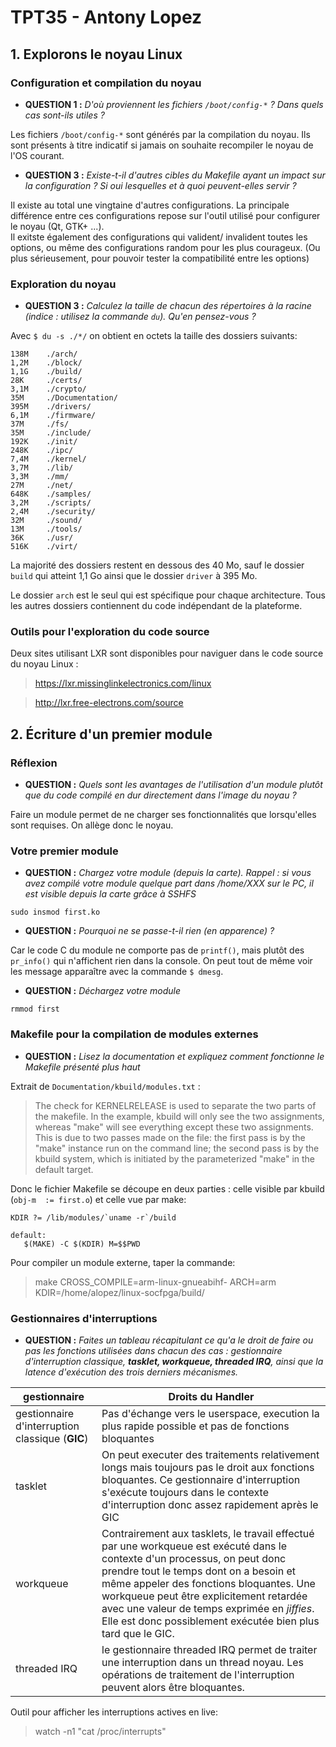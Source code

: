 # **TPT35 - Antony Lopez**

## **1. Explorons le noyau Linux**
### Configuration et compilation du noyau
- **QUESTION 1 :** _D'où proviennent les fichiers `/boot/config-*` ? Dans quels cas sont-ils utiles ?_

Les fichiers `/boot/config-*` sont générés par la compilation du noyau. Ils sont présents à titre indicatif si jamais on souhaite recompiler le noyau de l'OS courant.

- **QUESTION 3 :** *Existe-t-il d'autres cibles du Makefile ayant un impact sur la configuration ? Si oui lesquelles et à quoi peuvent-elles servir ?*

Il existe au total une vingtaine  d'autres configurations. La principale différence entre ces configurations repose sur l'outil utilisé pour configurer le noyau (Qt, GTK+ ...).  
Il exitste également des configurations qui valident/ invalident toutes les options, ou même des configurations random pour les plus courageux. (Ou plus sérieusement, pour pouvoir tester la compatibilité entre les options)

### Exploration du noyau

- **QUESTION 3 :** *Calculez la taille de chacun des répertoires à la racine (indice : utilisez la commande `du`). Qu'en pensez-vous ?*

Avec `$ du -s ./*/` on obtient en octets la taille des dossiers suivants:

```
138M	./arch/  
1,2M	./block/  
1,1G	./build/  
28K     ./certs/  
3,1M	./crypto/  
35M     ./Documentation/  
395M	./drivers/  
6,1M	./firmware/  
37M     ./fs/  
35M     ./include/  
192K	./init/  
248K	./ipc/  
7,4M	./kernel/  
3,7M	./lib/  
3,3M	./mm/  
27M     ./net/  
648K	./samples/  
3,2M	./scripts/  
2,4M	./security/  
32M     ./sound/  
13M     ./tools/  
36K     ./usr/  
516K	./virt/  
```

La majorité des dossiers restent en dessous des 40 Mo, sauf le dossier `build` qui atteint 1,1 Go ainsi que le dossier `driver` à 395 Mo.

Le dossier `arch` est le seul qui est spécifique pour chaque architecture. Tous les autres dossiers contiennent du code indépendant de la plateforme.


### Outils pour l'exploration du code source

Deux sites utilisant LXR sont disponibles pour naviguer dans le code source du noyau Linux :
>https://lxr.missinglinkelectronics.com/linux

>http://lxr.free-electrons.com/source


## **2. Écriture d'un premier module**
### Réflexion
- **QUESTION :** *Quels sont les avantages de l'utilisation d'un module plutôt que du code compilé en dur directement dans l'image du noyau ?*

Faire un module permet de ne charger ses fonctionnalités que lorsqu'elles sont requises. On allège donc le noyau.

### Votre premier module
- **QUESTION :** *Chargez votre module (depuis la carte). Rappel : si vous avez compilé votre module quelque part dans /home/XXX sur le PC, il est visible depuis la carte grâce à SSHFS*

`sudo insmod first.ko`


- **QUESTION :** *Pourquoi ne se passe-t-il rien (en apparence) ?*

Car le code C du module ne comporte pas de `printf()`, mais plutôt des `pr_info()` qui n'affichent rien dans la console. On peut tout de même voir les message apparaître avec la commande `$ dmesg`.

- **QUESTION :** *Déchargez votre module*

`rmmod first`

### Makefile pour la compilation de modules externes
- **QUESTION :** *Lisez la documentation et expliquez comment fonctionne le Makefile présenté plus haut*

Extrait de `Documentation/kbuild/modules.txt` :

>The check for KERNELRELEASE is used to separate the two parts of the makefile. In the example, kbuild will only see the two assignments, whereas "make" will see everything except these two assignments. This is due to two passes made on the file: the first pass is by the "make" instance run on the command line; the second pass is by the kbuild system, which is initiated by the parameterized "make" in the default target.

 Donc le fichier Makefile se découpe en deux parties : celle visible par kbuild (`obj-m  := first.o`) et celle vue par make:

 ```make
 KDIR ?= /lib/modules/`uname -r`/build

 default:
 	$(MAKE) -C $(KDIR) M=$$PWD
```

Pour compiler un module externe, taper la commande:

>make CROSS_COMPILE=arm-linux-gnueabihf- ARCH=arm KDIR=/home/alopez/linux-socfpga/build/

### Gestionnaires d'interruptions
- **QUESTION :** *Faites un tableau récapitulant ce qu'a le droit de faire ou pas les fonctions utilisées dans chacun des cas : gestionnaire d'interruption classique, __tasklet, workqueue, threaded IRQ__, ainsi que la latence d'exécution des trois derniers mécanismes.*

gestionnaire | Droits du Handler
-------------|-------------------
gestionnaire d'interruption classique (__GIC__)| Pas d'échange vers le userspace, execution la plus rapide possible et pas de fonctions bloquantes
tasklet      | On peut executer des traitements relativement longs mais toujours pas le droit aux fonctions bloquantes. Ce gestionnaire d'interruption s'exécute toujours dans le contexte d'interruption donc assez rapidement après le GIC
workqueue    | Contrairement aux tasklets, le travail effectué par une workqueue est exécuté dans le contexte d'un processus, on peut donc prendre tout le temps dont on a besoin et même appeler des fonctions bloquantes. Une workqueue peut être explicitement retardée avec une valeur de temps exprimée en _jiffies_. Elle est donc possiblement exécutée bien plus tard que le GIC.
threaded IRQ |le gestionnaire threaded IRQ permet de traiter une interruption dans un thread noyau. Les opérations de traitement de l'interruption peuvent alors être bloquantes.

Outil pour afficher les interruptions actives en live:
>watch -n1 "cat /proc/interrupts"
